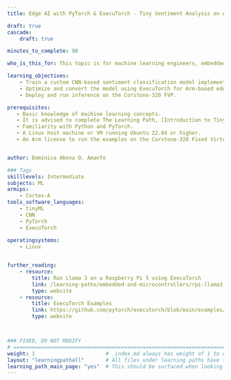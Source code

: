 ```yaml
---
title: Edge AI with PyTorch & ExecuTorch - Tiny Sentiment Analysis on Arm

draft: true
cascade:
    draft: true

minutes_to_complete: 90

who_is_this_for: This topic is for machine learning engineers, embedded AI developers, and researchers interested in deploying TinyML models for NLP on Arm-based edge devices using PyTorch and ExecuTorch. 

learning_objectives: 
    - Train a custom CNN-based sentiment classification model implemented in PyTorch.
    - Optimize and convert the model using ExecuTorch for Arm-based edge devices.
    - Deploy and run inference on the Corstone-320 FVP.

prerequisites:
   - Basic knowledge of machine learning concepts. 
   - It is advised to complete The Learning Path, [Introduction to TinyML on Arm using PyTorch and ExecuTorch](/learning-paths/embedded-and-microcontrollers/introduction-to-tinyml-on-arm) before starting this learning path. 
   - Familiarity with Python and PyTorch.
   - A Linux host machine or VM running Ubuntu 22.04 or higher.
   - An Arm license to run the examples on the Corstone-320 Fixed Virtual Platform (FVP), for hands-on deployment.  


author: Dominica Abena O. Amanfo

### Tags
skilllevels: Intermediate 
subjects: ML
armips:
    - Cortex-A
tools_software_languages:
    - tinyML 
    - CNN 
    - PyTorch
    - ExecuTorch
    
operatingsystems:
    - Linux


further_reading:
    - resource:
        title: Run Llama 3 on a Raspberry Pi 5 using ExecuTorch 
        link: /learning-paths/embedded-and-microcontrollers/rpi-llama3
        type: website
    - resource:
        title: ExecuTorch Examples
        link: https://github.com/pytorch/executorch/blob/main/examples/README.md
        type: website



### FIXED, DO NOT MODIFY
# ================================================================================
weight: 1                       # _index.md always has weight of 1 to order correctly
layout: "learningpathall"       # All files under learning paths have this same wrapper
learning_path_main_page: "yes"  # This should be surfaced when looking for related content. Only set for _index.md of learning path content.
---
```


